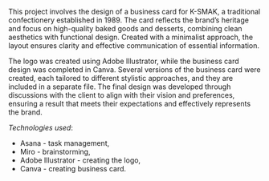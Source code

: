 This project involves the design of a business card for K-SMAK, a traditional confectionery established in 1989. The card reflects the brand’s heritage and focus on high-quality baked goods and desserts, combining clean aesthetics with functional design. Created with a minimalist approach, the layout ensures clarity and effective communication of essential information.

The logo was created using Adobe Illustrator, while the business card design was completed in Canva. Several versions of the business card were created, each tailored to different stylistic approaches, and they are included in a separate file. The final design was developed through discussions with the client to align with their vision and preferences, ensuring a result that meets their expectations and effectively represents the brand.

*Technologies used*: 
- Asana - task management,
- Miro - brainstorming,
- Adobe Illustrator - creating the logo,
- Canva - creating business card.